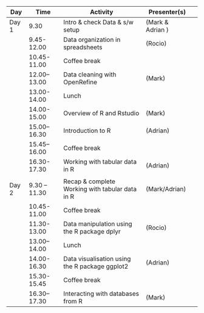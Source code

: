 | Day  | Time       | Activity                 | Presenter(s)|   |
|-------|--------------|-------------------------------------------------|------------------|---|
| Day 1 | 9.30         | Intro & check Data & s/w setup                  | (Mark & Adrian ) |   |
|       | 9.45-12.00   | Data organization in spreadsheets               | (Rocio)          |   |
|       | 10.45-11.00  |   Coffee break                        |     |   |
|       | 12.00–13.00  | Data cleaning with OpenRefine                   | (Mark)           |   |
|       | 13.00-14.00  | Lunch                                           |                  |   |
|       | 14.00- 15.00 | Overview of R and Rstudio                       | (Mark)           |   |
|       | 15.00–16.30  | Introduction to R                               | (Adrian)         |   |
|       | 15.45–16.00  | Coffee break                                    |                  |   |
|       | 16.30-17.30  | Working with tabular data in R                  | (Adrian)         |   |
|       |              |                                                 |                  |   |
| Day 2 | 9.30 – 11.30 | Recap & complete Working with tabular data in R | (Mark/Adrian)    |   |
|       | 10.45-11.00  | Coffee break                                    |                  |   |
|       | 11.30-13.00  | Data manipulation using the R package dplyr     | (Rocio)          |   |
|       | 13.00–14.00  | Lunch                                           |                  |   |
|       | 14.00-16.30  | Data visualisation using the R package ggplot2  | (Adrian)         |   |
|       | 15.30-15.45  |  Coffee break                            |     |   |
|       | 16.30–17.30  | Interacting with databases from R               | (Mark)           |   |
